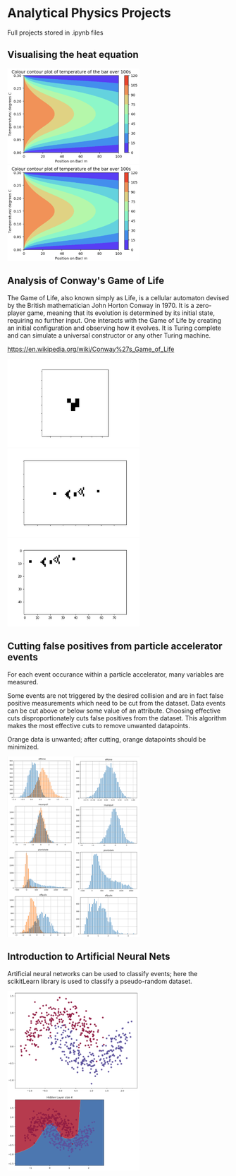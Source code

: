 # Analytical Physics Projects
Full projects stored in .ipynb files

## Visualising the heat equation

<img src="https://github.com/JamesDHW/ParticleAccelerator/blob/master/Heat1.png" width="300">

<img src="https://github.com/JamesDHW/ParticleAccelerator/blob/master/Heat1.png" width="300">

## Analysis of Conway's Game of Life

The Game of Life, also known simply as Life, is a cellular automaton devised by the British mathematician John Horton Conway in 1970. It is a zero-player game, meaning that its evolution is determined by its initial state, requiring no further input. One interacts with the Game of Life by creating an initial configuration and observing how it evolves. It is Turing complete and can simulate a universal constructor or any other Turing machine.

https://en.wikipedia.org/wiki/Conway%27s_Game_of_Life

<img src="https://github.com/JamesDHW/ParticleAccelerator/blob/master/Inf.gif" width="300">

<img src="https://github.com/JamesDHW/ParticleAccelerator/blob/master/InfGun.gif" width="300">

<img src="https://github.com/JamesDHW/ParticleAccelerator/blob/master/GliderGun.gif" width="300">

## Cutting false positives from particle accelerator events

For each event occurance within a particle accelerator, many variables are measured. 

Some events are not triggered by the desired collision and are in fact false positive measurements which need to be cut from the dataset. Data events can be cut above or below some value of an attribute. Choosing effective cuts disproportionately cuts false positives from the dataset. This algorithm makes the most effective cuts to remove unwanted datapoints.

Orange data is unwanted; after cutting, orange datapoints should be minimized.

<img src="https://github.com/JamesDHW/ParticleAccelerator/blob/master/attributes.png" width="300">

## Introduction to Artificial Neural Nets

Artificial neural networks can be used to classify events; here the scikitLearn library is used to classify a pseudo-random dataset.

<img src="https://github.com/JamesDHW/ParticleAccelerator/blob/master/ANN.png" width="300">

